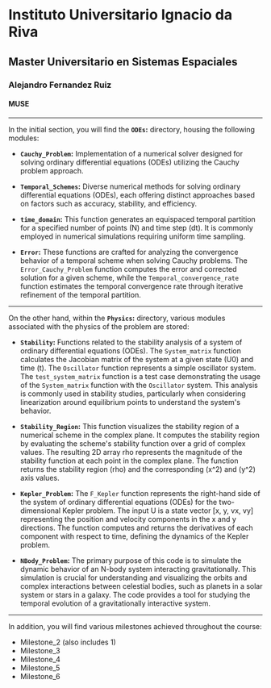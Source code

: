 # Instituto Universitario Ignacio da Riva
## Master Universitario en Sistemas Espaciales
### Alejandro Fernandez Ruiz
#### MUSE

---

In the initial section, you will find the **`ODEs`:** directory, housing the following modules:

- **`Cauchy_Problem`:** Implementation of a numerical solver designed for solving ordinary differential equations (ODEs) utilizing the Cauchy problem approach.

- **`Temporal_Schemes`:** Diverse numerical methods for solving ordinary differential equations (ODEs), each offering distinct approaches based on factors such as accuracy, stability, and efficiency.

- **`time_domain`:** This function generates an equispaced temporal partition for a specified number of points (N) and time step (dt). It is commonly employed in numerical simulations requiring uniform time sampling.

- **`Error`:** These functions are crafted for analyzing the convergence behavior of a temporal scheme when solving Cauchy problems. The `Error_Cauchy_Problem` function computes the error and corrected solution for a given scheme, while the `Temporal_convergence_rate` function estimates the temporal convergence rate through iterative refinement of the temporal partition.

---

On the other hand, within the **`Physics`:** directory, various modules associated with the physics of the problem are stored:

- **`Stability`:** Functions related to the stability analysis of a system of ordinary differential equations (ODEs). The `System_matrix` function calculates the Jacobian matrix of the system at a given state (U0) and time (t). The `Oscillator` function represents a simple oscillator system. The `test_system_matrix` function is a test case demonstrating the usage of the `System_matrix` function with the `Oscillator` system. This analysis is commonly used in stability studies, particularly when considering linearization around equilibrium points to understand the system's behavior.

- **`Stability_Region`:** This function visualizes the stability region of a numerical scheme in the complex plane. It computes the stability region by evaluating the scheme's stability function over a grid of complex values. The resulting 2D array rho represents the magnitude of the stability function at each point in the complex plane. The function returns the stability region (rho) and the corresponding \(x^2\) and \(y^2\) axis values.

- **`Kepler_Problem`:** The `F_Kepler` function represents the right-hand side of the system of ordinary differential equations (ODEs) for the two-dimensional Kepler problem. The input U is a state vector [x, y, vx, vy] representing the position and velocity components in the x and y directions. The function computes and returns the derivatives of each component with respect to time, defining the dynamics of the Kepler problem.

- **`NBody_Problem`:** The primary purpose of this code is to simulate the dynamic behavior of an N-body system interacting gravitationally. This simulation is crucial for understanding and visualizing the orbits and complex interactions between celestial bodies, such as planets in a solar system or stars in a galaxy. The code provides a tool for studying the temporal evolution of a gravitationally interactive system.

---

In addition, you will find various milestones achieved throughout the course:

- Milestone_2 (also includes 1)
- Milestone_3
- Milestone_4
- Milestone_5
- Milestone_6
